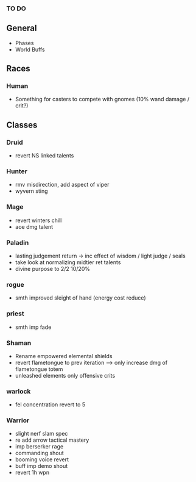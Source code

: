 ### TO DO

## General

- Phases
- World Buffs

## Races

### Human

- Something for casters to compete with gnomes (10% wand damage / crit?)

## Classes

### Druid

- revert NS linked talents

### Hunter

- rmv misdirection, add aspect of viper
- wyvern sting

### Mage

- revert winters chill
- aoe dmg talent

### Paladin

- lasting judgement return -> inc effect of wisdom / light judge / seals
- take look at normalizing midtier ret talents
- divine purpose to 2/2 10/20%

### rogue

- smth improved sleight of hand (energy cost reduce)

### priest

- smth imp fade

### Shaman

- Rename empowered elemental shields
- revert flametongue to prev iteration --> only increase dmg of flametongue totem
- unleashed elements only offensive crits

### warlock

- fel concentration revert to 5

### Warrior

- slight nerf slam spec
- re add arrow tactical mastery
- imp berserker rage
- commanding shout
- booming voice revert
- buff imp demo shout
- revert 1h wpn
